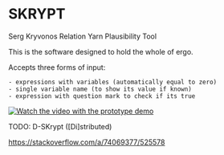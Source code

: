 # SKRYPT
Serg Kryvonos Relation Yarn Plausibility Tool

This is the software designed to hold the whole of ergo.

Accepts three forms of input:

    - expressions with variables (automatically equal to zero)
    - single variable name (to show its value if known)
    - expression with question mark to check if its true

[![Watch the video with the prototype demo](https://img.youtube.com/vi/0ySpmSJwibE/maxresdefault.jpg)](https://youtu.be/0ySpmSJwibE?t=2035)

TODO: D-SKrypt ([Di]stributed)

 https://stackoverflow.com/a/74069377/525578


